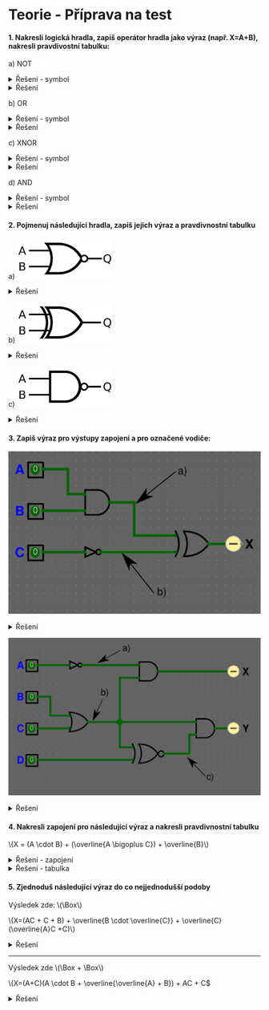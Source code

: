 # Teorie - Příprava na test

#### 1. **Nakresli logická hradla**, zapiš **operátor hradla jako výraz** (např. X=A+B), nakresli **pravdivostní tabulku**:

a) NOT
<details>
  <summary>Řešení - symbol</summary>
  <img src="https://github.com/jaywor1/aps/blob/main/obrazky/1920px-NOT_ANSI_Labelled.svg.png?raw=true" width=192px>
</details>
<details>
  <summary>Řešení</summary>

\\(X = \overline{A}\\)

|A|X|
|:-:|:-:|
|0|1|
|1|0|

</details>

b) OR
<details>
  <summary>Řešení - symbol</summary>
  
<img src="https://github.com/jaywor1/aps/blob/main/obrazky/OR_ANSI_Labelled.svg.png?raw=true" width="192px"/>
</details>
<details>
  <summary>Řešení</summary>

\\(X = A + B\\)

|A|B|X|
|:-:|:-:|:-:|
|0|0|0|
|0|1|1|
|1|0|1|
|1|1|1|

</details>

c) XNOR
<details>
  <summary>Řešení - symbol</summary>
<img src="https://github.com/jaywor1/aps/blob/main/obrazky/1920px-XNOR_ANSI_Labelled.svg.png?raw=true" width="192px"/>
</details>
<details>
  <summary>Řešení</summary>

\\(X = \overline{(A \bigoplus B)}\\)

|A|B|X|
|:-:|:-:|:-:|
|0|0|1|
|0|1|0|
|1|0|0|
|1|1|1|

</details>

d) AND
<details>
  <summary>Řešení - symbol</summary>
<img src="https://github.com/jaywor1/aps/blob/main/obrazky/AND_ANSI_Labelled.svg.png?raw=true" width="192px"/>
</details>
<details>
  <summary>Řešení</summary>
  
\\(X = A \cdot B\\)

|A|B|X|
|:-:|:-:|:-:|
|0|0|0|
|0|1|0|
|1|0|0|
|1|1|1|

</details>

#### 2. Pojmenuj následující hradla, zapiš jejich **výraz** a **pravdivnostní tabulku**

a) <img src="https://github.com/jaywor1/aps/blob/main/obrazky/1920px-NOR_ANSI_Labelled.svg.png?raw=true" width="192px"/>

<details>
  <summary>Řešení</summary>

NOR

\\(X = \overline{(A + B)}\\)

|A|B|X|
|:-:|:-:|:-:|
|0|0|1|
|0|1|0|
|1|0|0|
|1|1|0|

</details>

b) <img src="https://github.com/jaywor1/aps/blob/main/obrazky/1920px-XOR_ANSI_Labelled.svg.png?raw=true" width="192px"/>

<details>
  <summary>Řešení</summary>

XOR

\\(X = A \bigoplus B\\)

|A|B|X|
|:-:|:-:|:-:|
|0|0|0|
|0|1|1|
|1|0|1|
|1|1|0|

</details>

c) <img src="https://github.com/jaywor1/aps/blob/main/obrazky/1920px-NAND_ANSI_Labelled.svg.png?raw=true" width="192px"/>

<details>
  <summary>Řešení</summary>

NAND

\\(X = \overline{(A \cdot B)}\\)

|A|B|Q|
|:-:|:-:|:-:|
|0|0|1|
|0|1|1|
|1|0|1|
|1|1|0|

</details>

#### 3. Zapiš výraz pro výstupy zapojení a pro označené vodiče:

![](https://github.com/jaywor1/aps/blob/main/obrazky/teorie-cviko-1.png?raw=true)

<details>
  <summary>Řešení</summary>

a) \\(A+B\\)

b) \\(\overline{C}\\)

\\(X = (A+B) \bigoplus \overline{C}\\)

</details>

![](https://github.com/jaywor1/aps/blob/main/obrazky/teorie-cviko-2.png?raw=true)

<details>
  <summary>Řešení</summary>

a) \\(\overline{A}\\)

b) \\(B+C\\)

c) \\(\overline{(B+C) \bigoplus D}\\)

\\(X = \overline{A} \cdot (B+C)\\)

\\(Y = (B+C) \cdot \overline{(B+C) \bigoplus D}\\)

</details>


#### 4. Nakresli zapojení pro následující výraz a nakresli pravdivnostní tabulku

\\(X = (A \cdot B) + (\overline{A \bigoplus C}) + \overline{B}\\)

<details>
  <summary>Řešení - zapojení</summary>
<img src="https://github.com/jaywor1/aps/blob/main/obrazky/teorie-cviko-3.png?raw=true">

</details>
<details>
  <summary>Řešení - tabulka</summary>

|\\(A\\)|\\(B\\)|\\(C\\)|\\(A \cdot B\\)|\\(\overline{A \bigoplus C} \\)| \\(\overline{B}\\) | \\(X\\) |
|:-:|:-:|:-:|:-:|:-:|:-:|:-:|
| 0 | 0 | 0 | 0 | 1 | 1 | 1 |
| 0 | 0 | 1 | 0 | 0 | 1 | 1 |
| 0 | 1 | 0 | 0 | 1 | 0 | 1 |
| 0 | 1 | 1 | 0 | 0 | 0 | 0 |
| 1 | 0 | 0 | 0 | 0 | 1 | 1 |
| 1 | 0 | 1 | 0 | 1 | 1 | 1 |
| 1 | 1 | 0 | 1 | 0 | 0 | 1 |
| 1 | 1 | 1 | 1 | 1 | 0 | 1 |

</details>

#### 5. Zjednoduš následující výraz do co nejjednodušší podoby

Výsledek zde: \\(\Box\\)

\\(X=(AC + C + B) + \overline{B \cdot \overline{C}} + \overline{C}(\overline{A}C +C)\\)

</details>
<details>
  <summary>Řešení</summary>

\\(X = (C(A+1)+B)+\overline{B}+C+\overline{C}(C(\overline{A}+1))\\)

\\(X = (AC+B)+\overline{B} + C + \overline{C} \cdot (\overline{A}C)\\)

\\(X = AC + B + \overline{B} + C + 0\\)

\\(X = AC + 1 + C\\)

\\(X = 1\\)

</details>

---

Výsledek zde \\(\Box + \Box\\)

\\(X=(A+C)(A \cdot B + \overline{\overline{A} + B}) + AC + C$

<details>
  <summary>Řešení</summary>

\\(X = (A+C)(A \cdot B + A \cdot \overline{B}) + C\\)

\\(X = (A+C)(A \cdot (B+\overline{B})) + C\\)

\\(X = ((A+C) \cdot A) + C\\)

\\(X = A \cdot A + A \cdot C + C\\)

\\(X = A +C\\)

</details>
